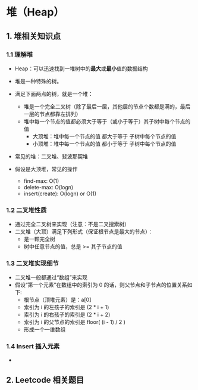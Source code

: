 # 堆（Heap）

## 1. 堆相关知识点

### 1.1 理解堆

+ Heap：可以迅速找到一堆树中的**最大**或**最小**值的数据结构
+ 堆是一种特殊的树。
+ 满足下面两点的树，就是一个堆：
  - 堆是一个完全二叉树（除了最后一层，其他层的节点个数都是满的，最后一层的节点都靠左排列）
  - 堆中每一个节点的值都必须大于等于（或小于等于）其子树中每个节点的值
    - 大顶堆：堆中每一个节点的值 都大于等于 子树中每个节点的值
    - 小顶堆：堆中每一个节点的值 都小于等于 子树中每个节点的值
+ 常见的堆：二叉堆、斐波那契堆

+ 假设是大顶堆，常见的操作
  - find-max: O(1)
  - delete-max: O(logn)
  - insert(create): O(logn) or O(1)

### 1.2 二叉堆性质

+ 通过完全二叉树来实现（注意：不是二叉搜索树）
+ 二叉堆（大顶）满足下列形式（保证根节点是最大的节点）：
  - 是一颗完全树
  - 树中任意节点的值，总是 >= 其子节点的值

### 1.3 二叉堆实现细节

+ 二叉堆一般都通过“数组”来实现
+ 假设“第一个元素”在数组中的索引为 0 的话，则父节点和子节点的位置关系如下:
  - 根节点（顶堆元素）是：a[0]
  - 索引为 i 的左孩子的索引是 (2 * i + 1)
  - 索引为 i 的右孩子的索引是 (2 * i + 2)
  - 索引为 i 的父节点的索引是 floor( (i - 1) / 2 )
  - 形成一个一维数组

### 1.4 Insert 插入元素

+ 

## 2. Leetcode 相关题目